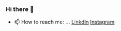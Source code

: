 ### Hi there 👋
- 📫 How to reach me: ...
[Linkdin](www.linkedin.com/in/onkar-kumbhar-ab36271a3)  [Instagram](@onkar_s_kumbhar)   
<!--
**onkarkumbhar/onkarkumbhar** is a ✨ _special_ ✨ repository because its `README.md` (this file) appears on your GitHub profile.

Here are some ideas to get you started:

- 🔭 I’m currently working on ...
- 🌱 I’m currently learning ...
- 👯 I’m looking to collaborate on ...
- 🤔 I’m looking for help with ...
- 💬 Ask me about ...
- 📫 How to reach me: ...
- 😄 Pronouns: ...
- ⚡ Fun fact: ...
-->

